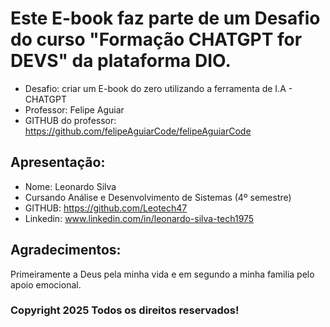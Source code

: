 # Este E-book faz parte de um Desafio do curso "Formação CHATGPT for DEVS" da plataforma DIO.
- Desafio: criar um E-book do zero utilizando a ferramenta de I.A - CHATGPT
- Professor: Felipe Aguiar
- GITHUB do professor: https://github.com/felipeAguiarCode/felipeAguiarCode

## Apresentação:
- Nome: Leonardo Silva
- Cursando Análise e Desenvolvimento de Sistemas (4º semestre)
- GITHUB: https://github.com/Leotech47
- Linkedin: www.linkedin.com/in/leonardo-silva-tech1975

## Agradecimentos:
Primeiramente a Deus pela minha vida e em segundo a minha familia pelo apoio emocional.

### Copyright 2025 Todos os direitos reservados! 
